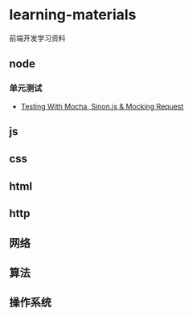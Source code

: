 # learning-materials
前端开发学习资料


## node

### 单元测试
* [Testing With Mocha, Sinon.js & Mocking Request](http://bulkan-evcimen.com/testing_with_mocha_sinon)


## js


## css


## html


## http


## 网络


## 算法


## 操作系统



